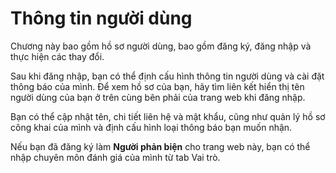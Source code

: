 # Thông tin người dùng

Chương này bao gồm hồ sơ người dùng, bao gồm đăng ký, đăng nhập và thực hiện các thay đổi.

Sau khi đăng nhập, bạn có thể định cấu hình thông tin người dùng và cài đặt thông báo của mình. Để xem hồ sơ của bạn, hãy tìm liên kết hiển thị tên người dùng của bạn ở trên cùng bên phải của trang web khi đăng nhập.

Bạn có thể cập nhật tên, chi tiết liên hệ và mật khẩu, cũng như quản lý hồ sơ công khai của mình và định cấu hình loại thông báo bạn muốn nhận.

Nếu bạn đã đăng ký làm **Người phản biện** cho trang web này, bạn có thể nhập chuyên môn đánh giá của mình từ tab Vai trò.

